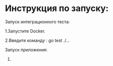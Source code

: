 # Инструкция по запуску:
Запуск интеграционного теста:

1.Запустите Docker.

2.Введите команду : go test ./...

Запуск приложения:

1.
